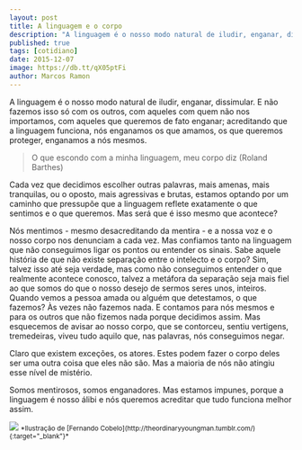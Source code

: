 ```yaml
---
layout: post
title: A linguagem e o corpo
description: "A linguagem é o nosso modo natural de iludir, enganar, dissimular. E não fazemos isso só com os outros, com aqueles com quem não nos importamos, com aqueles que queremos de fato enganar; acreditando que a linguagem funciona, nós enganamos os que amamos, os que queremos proteger, enganamos a nós mesmos."
published: true
tags: [cotidiano]
date: 2015-12-07
image: https://db.tt/qX05ptFi
author: Marcos Ramon
---
```


A linguagem é o nosso modo natural de iludir, enganar, dissimular. E não fazemos isso só com os outros, com aqueles com quem não nos importamos, com aqueles que queremos de fato enganar; acreditando que a linguagem funciona, nós enganamos os que amamos, os que queremos proteger, enganamos a nós mesmos.

> O que escondo com a minha linguagem, meu corpo diz (Roland Barthes)

Cada vez que decidimos escolher outras palavras, mais amenas, mais tranquilas, ou o oposto, mais agressivas e brutas, estamos optando por um caminho que pressupõe que a linguagem reflete exatamente o que sentimos e o que queremos. Mas será que é isso mesmo que acontece?

Nós mentimos - mesmo desacreditando da mentira - e a nossa voz e o nosso corpo nos denunciam a cada vez. Mas confiamos tanto na linguagem que não conseguimos ligar os pontos ou entender os sinais. Sabe aquele história de que não existe separação entre o intelecto e o corpo? Sim, talvez isso até seja verdade, mas como não conseguimos entender o que realmente acontece conosco, talvez a metáfora da separação seja mais fiel ao que somos do que o nosso desejo de sermos seres unos, inteiros. Quando vemos a pessoa amada ou alguém que detestamos, o que fazemos? Às vezes não fazemos nada. E contamos para nós mesmos e para os outros que não fizemos nada porque decidimos assim. Mas esquecemos de avisar ao nosso corpo, que se contorceu, sentiu vertigens, tremedeiras, viveu tudo aquilo que, nas palavras, nós conseguimos negar.

Claro que existem exceções, os atores. Estes podem fazer o corpo deles ser uma outra coisa que eles não são. Mas a maioria de nós não atingiu esse nível de mistério.

Somos mentirosos, somos enganadores. Mas estamos impunes, porque a linguagem é nosso álibi e nós queremos acreditar que tudo funciona melhor assim.

<img src="https://db.tt/qX05ptFi">
<small>*Ilustração de [Fernando Cobelo](http://theordinaryyoungman.tumblr.com/){:target="_blank"}*</small>

